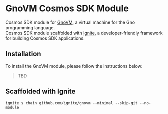 # GnoVM Cosmos SDK Module

Cosmos SDK module for [GnoVM](https://github.com/gnolang/gno), a virtual machine for the Gno programming language.  
Cosmos SDK module scaffolded with [Ignite](https://ignite.com/), a developer-friendly framework for building Cosmos SDK applications.

## Installation

To install the GnoVM module, please follow the instructions below:

> TBD

## Scaffolded with Ignite

`ignite s chain github.com/ignite/gnovm --minimal --skip-git --no-module`
